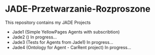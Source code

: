 JADE-Przetwarzanie-Rozproszone
==============================

This repository contains my JADE Projects

- Jade1 (Simple YellowPages Agents with subscribtion)
- Jade2 () In progress...
- Jade3 (Tests for Agents from Jade1) In progress...
- Jade4 (Ontology for Agent - CarRent project) In progress...